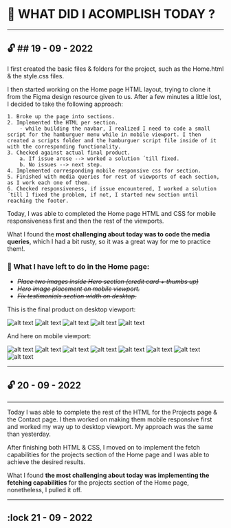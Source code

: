 # :crossed_flags: WHAT DID I ACOMPLISH TODAY ?

---

:unlock: ## 19 - 09 - 2022
---
I first created the basic files & folders for the project, such as the Home.html & the style.css files.

I then started working on the Home page HTML layout, trying to clone it from the Figma design resource given to us. After a few minutes a little lost, I decided to take the following approach:

    1. Broke up the page into sections.
    2. Implemented the HTML per section.
        - while building the navbar, I realized I need to code a small script for the hamburguer menu while in mobile viewport. I then created a scripts folder and the hamburguer script file inside of it with the corresponding functionality.
    3. Checked against actual final product.
        a. If issue arose --> worked a solution ´till fixed.
        b. No issues --> next step.
    4. Implemented corresponding mobile responsive css for section.
    5. Finished with media queries for rest of viewports of each section, as I work each one of them.
    6. Checked responsiveness, if issue encountered, I worked a solution ´till I fixed the problem, if not, I started new section until reaching the footer.

Today, I was able to completed the Home page HTML and CSS for mobile responsiveness first and then the rest of the viewports.

What I found the **most challenging about today was to code the media queries**, which I had a bit rusty, so it was a great way for me to practice them!.

### :memo: What I have left to do in the Home page:

- ~~_Place two images inside Hero section (credit card + thumbs up)_~~
- ~~_Hero image placement on mobile viewport._~~
- ~~_Fix testimonials section width on desktop._~~

This is the final product on desktop viewport:

![alt text](./assets/readme-images/MidTerm_firstDay_1.png)
![alt text](./assets/readme-images/MidTerm_firstDay_2.png)
![alt text](./assets/readme-images/MidTerm_firstDay_3.png)
![alt text](./assets/readme-images/MidTerm_firstDay_4.png)
![alt text](./assets/readme-images/MidTerm_firstDay_5.png)

And here on mobile viewport:

![alt text](./assets/readme-images/Home_mobile_1.png)
![alt text](./assets/readme-images/burguer_active.png)
![alt text](./assets/readme-images/Home_mobile_2.png)
![alt text](./assets/readme-images/Home_mobile_3.png)
![alt text](./assets/readme-images/Home_mobile_4.png)
![alt text](./assets/readme-images/Home_mobile_5.png)
![alt text](./assets/readme-images/Home_mobile_6.png)
![alt text](./assets/readme-images/Home_mobile_7.png)

---

## :unlock: 20 - 09 - 2022
---
Today I was able to complete the rest of the HTML for the Projects page & the Contact page. I then worked on making them mobile responsive first and worked my way up to desktop viewport. My approach was the same than yesterday.

After finishing both HTML & CSS, I moved on to implement the fetch capabilities for the projects section of the Home page and I was able to achieve the desired results.

What I found **the most challenging about today was implementing the fetching capabilities** for the projects section of the Home page, nonetheless, I pulled it off.

---

## :lock 21 - 09 - 2022

